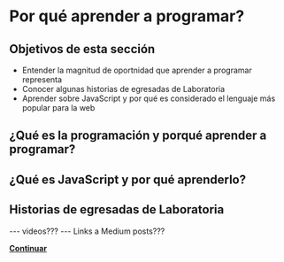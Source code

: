# Por qué aprender a programar?
## Objetivos de esta sección
- Entender la magnitud de oportnidad que aprender a programar representa
- Conocer algunas historias de egresadas de Laboratoria
- Aprender sobre JavaScript y por qué es considerado el lenguaje más popular para la web

## ¿Qué es la programación y porqué aprender a programar?

## ¿Qué es JavaScript y por qué aprenderlo?

## Historias de egresadas de Laboratoria
 --- videos???
 --- Links a Medium posts???

**[Continuar](01-why-learn-to-code.md)**
